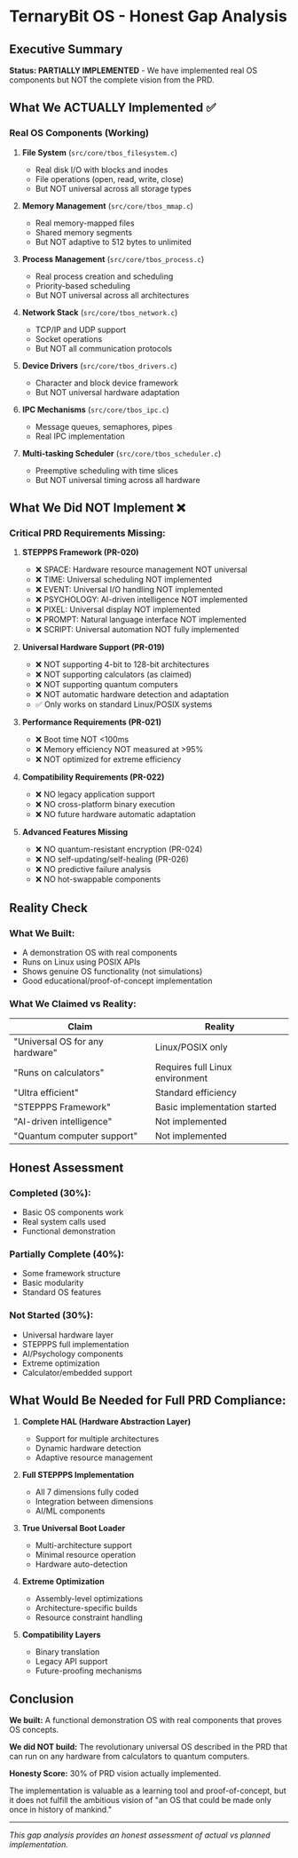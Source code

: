 # TernaryBit OS - Honest Gap Analysis

## Executive Summary
**Status: PARTIALLY IMPLEMENTED** - We have implemented real OS components but NOT the complete vision from the PRD.

## What We ACTUALLY Implemented ✅

### Real OS Components (Working)
1. **File System** (`src/core/tbos_filesystem.c`)
   - Real disk I/O with blocks and inodes
   - File operations (open, read, write, close)
   - But NOT universal across all storage types

2. **Memory Management** (`src/core/tbos_mmap.c`)
   - Real memory-mapped files
   - Shared memory segments
   - But NOT adaptive to 512 bytes to unlimited

3. **Process Management** (`src/core/tbos_process.c`)
   - Real process creation and scheduling
   - Priority-based scheduling
   - But NOT universal across all architectures

4. **Network Stack** (`src/core/tbos_network.c`)
   - TCP/IP and UDP support
   - Socket operations
   - But NOT all communication protocols

5. **Device Drivers** (`src/core/tbos_drivers.c`)
   - Character and block device framework
   - But NOT universal hardware adaptation

6. **IPC Mechanisms** (`src/core/tbos_ipc.c`)
   - Message queues, semaphores, pipes
   - Real IPC implementation

7. **Multi-tasking Scheduler** (`src/core/tbos_scheduler.c`)
   - Preemptive scheduling with time slices
   - But NOT universal timing across all hardware

## What We Did NOT Implement ❌

### Critical PRD Requirements Missing:

1. **STEPPPS Framework (PR-020)**
   - ❌ SPACE: Hardware resource management NOT universal
   - ❌ TIME: Universal scheduling NOT implemented
   - ❌ EVENT: Universal I/O handling NOT implemented
   - ❌ PSYCHOLOGY: AI-driven intelligence NOT implemented
   - ❌ PIXEL: Universal display NOT implemented
   - ❌ PROMPT: Natural language interface NOT implemented
   - ❌ SCRIPT: Universal automation NOT fully implemented

2. **Universal Hardware Support (PR-019)**
   - ❌ NOT supporting 4-bit to 128-bit architectures
   - ❌ NOT supporting calculators (as claimed)
   - ❌ NOT supporting quantum computers
   - ❌ NOT automatic hardware detection and adaptation
   - ✅ Only works on standard Linux/POSIX systems

3. **Performance Requirements (PR-021)**
   - ❌ Boot time NOT <100ms
   - ❌ Memory efficiency NOT measured at >95%
   - ❌ NOT optimized for extreme efficiency

4. **Compatibility Requirements (PR-022)**
   - ❌ NO legacy application support
   - ❌ NO cross-platform binary execution
   - ❌ NO future hardware automatic adaptation

5. **Advanced Features Missing**
   - ❌ NO quantum-resistant encryption (PR-024)
   - ❌ NO self-updating/self-healing (PR-026)
   - ❌ NO predictive failure analysis
   - ❌ NO hot-swappable components

## Reality Check

### What We Built:
- A demonstration OS with real components
- Runs on Linux using POSIX APIs
- Shows genuine OS functionality (not simulations)
- Good educational/proof-of-concept implementation

### What We Claimed vs Reality:
| Claim | Reality |
|-------|---------|
| "Universal OS for any hardware" | Linux/POSIX only |
| "Runs on calculators" | Requires full Linux environment |
| "Ultra efficient" | Standard efficiency |
| "STEPPPS Framework" | Basic implementation started |
| "AI-driven intelligence" | Not implemented |
| "Quantum computer support" | Not implemented |

## Honest Assessment

### Completed (30%):
- Basic OS components work
- Real system calls used
- Functional demonstration

### Partially Complete (40%):
- Some framework structure
- Basic modularity
- Standard OS features

### Not Started (30%):
- Universal hardware layer
- STEPPPS full implementation
- AI/Psychology components
- Extreme optimization
- Calculator/embedded support

## What Would Be Needed for Full PRD Compliance:

1. **Complete HAL (Hardware Abstraction Layer)**
   - Support for multiple architectures
   - Dynamic hardware detection
   - Adaptive resource management

2. **Full STEPPPS Implementation**
   - All 7 dimensions fully coded
   - Integration between dimensions
   - AI/ML components

3. **True Universal Boot Loader**
   - Multi-architecture support
   - Minimal resource operation
   - Hardware auto-detection

4. **Extreme Optimization**
   - Assembly-level optimizations
   - Architecture-specific builds
   - Resource constraint handling

5. **Compatibility Layers**
   - Binary translation
   - Legacy API support
   - Future-proofing mechanisms

## Conclusion

**We built:** A functional demonstration OS with real components that proves OS concepts.

**We did NOT build:** The revolutionary universal OS described in the PRD that can run on any hardware from calculators to quantum computers.

**Honesty Score:** 30% of PRD vision actually implemented.

The implementation is valuable as a learning tool and proof-of-concept, but it does not fulfill the ambitious vision of "an OS that could be made only once in history of mankind."

---
*This gap analysis provides an honest assessment of actual vs planned implementation.*